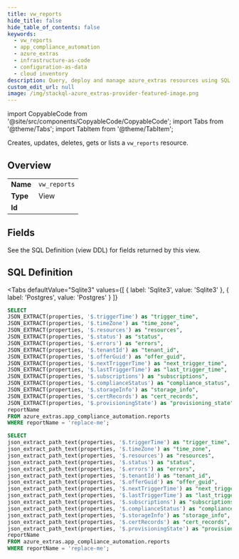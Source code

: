```yaml
--- 
title: vw_reports
hide_title: false
hide_table_of_contents: false
keywords:
  - vw_reports
  - app_compliance_automation
  - azure_extras
  - infrastructure-as-code
  - configuration-as-data
  - cloud inventory
description: Query, deploy and manage azure_extras resources using SQL
custom_edit_url: null
image: /img/stackql-azure_extras-provider-featured-image.png
---
```


import CopyableCode from '@site/src/components/CopyableCode/CopyableCode';
import Tabs from '@theme/Tabs';
import TabItem from '@theme/TabItem';

Creates, updates, deletes, gets or lists a <code>vw_reports</code> resource.

## Overview
<table><tbody>
<tr><td><b>Name</b></td><td><code>vw_reports</code></td></tr>
<tr><td><b>Type</b></td><td>View</td></tr>
<tr><td><b>Id</b></td><td><CopyableCode code="azure_extras.app_compliance_automation.vw_reports" /></td></tr>
</tbody></table>

## Fields

See the SQL Definition (view DDL) for fields returned by this view.

## SQL Definition

<Tabs
defaultValue="Sqlite3"
values={[
{ label: 'Sqlite3', value: 'Sqlite3' },
{ label: 'Postgres', value: 'Postgres' }
]}
>
<TabItem value="Sqlite3">

```sql
SELECT
JSON_EXTRACT(properties, '$.triggerTime') as "trigger_time",
JSON_EXTRACT(properties, '$.timeZone') as "time_zone",
JSON_EXTRACT(properties, '$.resources') as "resources",
JSON_EXTRACT(properties, '$.status') as "status",
JSON_EXTRACT(properties, '$.errors') as "errors",
JSON_EXTRACT(properties, '$.tenantId') as "tenant_id",
JSON_EXTRACT(properties, '$.offerGuid') as "offer_guid",
JSON_EXTRACT(properties, '$.nextTriggerTime') as "next_trigger_time",
JSON_EXTRACT(properties, '$.lastTriggerTime') as "last_trigger_time",
JSON_EXTRACT(properties, '$.subscriptions') as "subscriptions",
JSON_EXTRACT(properties, '$.complianceStatus') as "compliance_status",
JSON_EXTRACT(properties, '$.storageInfo') as "storage_info",
JSON_EXTRACT(properties, '$.certRecords') as "cert_records",
JSON_EXTRACT(properties, '$.provisioningState') as "provisioning_state",
reportName
FROM azure_extras.app_compliance_automation.reports
WHERE reportName = 'replace-me';
```

</TabItem>
<TabItem value="Postgres">

```sql
SELECT
json_extract_path_text(properties, '$.triggerTime') as "trigger_time",
json_extract_path_text(properties, '$.timeZone') as "time_zone",
json_extract_path_text(properties, '$.resources') as "resources",
json_extract_path_text(properties, '$.status') as "status",
json_extract_path_text(properties, '$.errors') as "errors",
json_extract_path_text(properties, '$.tenantId') as "tenant_id",
json_extract_path_text(properties, '$.offerGuid') as "offer_guid",
json_extract_path_text(properties, '$.nextTriggerTime') as "next_trigger_time",
json_extract_path_text(properties, '$.lastTriggerTime') as "last_trigger_time",
json_extract_path_text(properties, '$.subscriptions') as "subscriptions",
json_extract_path_text(properties, '$.complianceStatus') as "compliance_status",
json_extract_path_text(properties, '$.storageInfo') as "storage_info",
json_extract_path_text(properties, '$.certRecords') as "cert_records",
json_extract_path_text(properties, '$.provisioningState') as "provisioning_state",
reportName
FROM azure_extras.app_compliance_automation.reports
WHERE reportName = 'replace-me';
```

</TabItem>
</Tabs>
